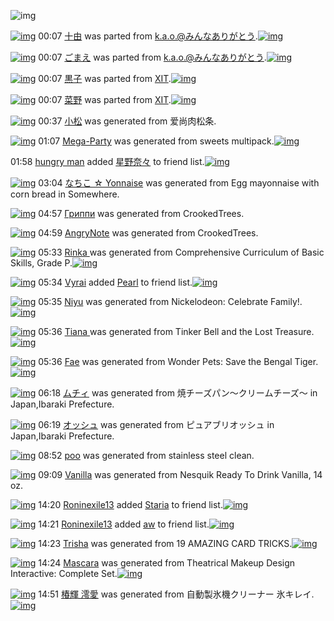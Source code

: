 ![img](http://gdrive-cdn.herokuapp.com/537b65a5bc09f0000721dda7/512px-barcode.png)

[![img](http://www.deviantsart.com/2o7ler0.png)](http://www.barcodekanojo.com/kanojo/16573/%E5%8D%81%E7%94%B1) 00:07 [十由](http://www.barcodekanojo.com/kanojo/16573/%E5%8D%81%E7%94%B1) was parted from [k.a.o.@みんなありがとう](http://www.barcodekanojo.com/kanojo/16573/%E5%8D%81%E7%94%B1).[![img](http://www.deviantsart.com/1ne7497.jpeg)](http://www.barcodekanojo.com/user/30944/k.a.o.%40%E3%81%BF%E3%82%93%E3%81%AA%E3%81%82%E3%82%8A%E3%81%8C%E3%81%A8%E3%81%86) 

[![img](http://www.deviantsart.com/16ired4.png)](http://www.barcodekanojo.com/kanojo/2742077/%E3%81%94%E3%81%BE%E3%81%88) 00:07 [ごまえ](http://www.barcodekanojo.com/kanojo/2742077/%E3%81%94%E3%81%BE%E3%81%88) was parted from [k.a.o.@みんなありがとう](http://www.barcodekanojo.com/kanojo/2742077/%E3%81%94%E3%81%BE%E3%81%88).[![img](http://www.deviantsart.com/1ne7497.jpeg)](http://www.barcodekanojo.com/user/30944/k.a.o.%40%E3%81%BF%E3%82%93%E3%81%AA%E3%81%82%E3%82%8A%E3%81%8C%E3%81%A8%E3%81%86) 

[![img](http://www.deviantsart.com/snmtpe.png)](http://www.barcodekanojo.com/kanojo/1727026/%E9%BB%92%E5%AD%90) 00:07 [黒子](http://www.barcodekanojo.com/kanojo/1727026/%E9%BB%92%E5%AD%90) was parted from [XIT](http://www.barcodekanojo.com/kanojo/1727026/%E9%BB%92%E5%AD%90).[![img](http://www.deviantsart.com/815jg6.jpeg)](http://www.barcodekanojo.com/user/209348/XIT) 

[![img](http://www.deviantsart.com/3u1gmdc.png)](http://www.barcodekanojo.com/kanojo/403857/%E8%8F%9C%E9%87%8E) 00:07 [菜野](http://www.barcodekanojo.com/kanojo/403857/%E8%8F%9C%E9%87%8E) was parted from [XIT](http://www.barcodekanojo.com/kanojo/403857/%E8%8F%9C%E9%87%8E).[![img](http://www.deviantsart.com/815jg6.jpeg)](http://www.barcodekanojo.com/user/209348/XIT) 

[![img](http://www.deviantsart.com/3mfl4c8.png)](http://www.barcodekanojo.com/kanojo/3193180/%E5%B0%8F%E6%9D%BE) 00:37 [小松](http://www.barcodekanojo.com/kanojo/3193180/%E5%B0%8F%E6%9D%BE) was generated from 爱尚肉松条.

[![img](http://www.deviantsart.com/2l0f97.png)](http://www.barcodekanojo.com/kanojo/3193181/Mega-Party) 01:07 [Mega-Party](http://www.barcodekanojo.com/kanojo/3193181/Mega-Party) was generated from sweets multipack.[![img](http://www.deviantsart.com/1ai96gb.jpeg)](http://www.barcodekanojo.com/product_images/barcode/6018853/1425398800/sweets%20multipack.jpg) 

01:58 [hungry man](http://www.barcodekanojo.com/user/500428/hungry%20man) added [星野奈々](http://www.barcodekanojo.com/kanojo/2585447/%E6%98%9F%E9%87%8E%E5%A5%88%E3%80%85) to friend list.[![img](http://www.deviantsart.com/1feup5f.png)](http://www.barcodekanojo.com/kanojo/2585447/%E6%98%9F%E9%87%8E%E5%A5%88%E3%80%85) 

[![img](http://www.deviantsart.com/29ov3ne.png)](http://www.barcodekanojo.com/kanojo/3193182/%E3%81%AA%E3%81%A1%E3%81%93%20%E2%98%86%20Yonnaise) 03:04 [なちこ ☆ Yonnaise](http://www.barcodekanojo.com/kanojo/3193182/%E3%81%AA%E3%81%A1%E3%81%93%20%E2%98%86%20Yonnaise) was generated from Egg mayonnaise with corn bread in Somewhere.

[![img](http://www.deviantsart.com/mlerb5.png)](http://www.barcodekanojo.com/kanojo/3193183/%D0%93%D1%80%D0%B8%D0%BF%D0%BF%D0%B8) 04:57 [Гриппи](http://www.barcodekanojo.com/kanojo/3193183/%D0%93%D1%80%D0%B8%D0%BF%D0%BF%D0%B8) was generated from CrookedTrees.

[![img](http://www.deviantsart.com/2osr639.png)](http://www.barcodekanojo.com/kanojo/3193184/AngryNote) 04:59 [AngryNote](http://www.barcodekanojo.com/kanojo/3193184/AngryNote) was generated from CrookedTrees.

[![img](http://www.deviantsart.com/3mbqkvb.png)](http://www.barcodekanojo.com/kanojo/3193185/Rinka%20) 05:33 [Rinka ](http://www.barcodekanojo.com/kanojo/3193185/Rinka%20) was generated from Comprehensive Curriculum of Basic Skills, Grade P.[![img](http://www.deviantsart.com/2glbf2m.jpeg)](http://www.barcodekanojo.com/product_images/barcode/6018858/1425414759/Comprehensive%20Curriculum%20of%20Basic%20Skills%2C%20Grade%20P.jpg) 

[![img](http://www.deviantsart.com/1iglok1.jpeg)](http://www.barcodekanojo.com/user/469371/Vyrai) 05:34 [Vyrai](http://www.barcodekanojo.com/user/469371/Vyrai) added [Pearl](http://www.barcodekanojo.com/kanojo/2844227/Pearl) to friend list.[![img](http://www.deviantsart.com/1bfi5if.png)](http://www.barcodekanojo.com/kanojo/2844227/Pearl) 

[![img](http://www.deviantsart.com/26oa4n2.png)](http://www.barcodekanojo.com/kanojo/3193186/Niyu) 05:35 [Niyu](http://www.barcodekanojo.com/kanojo/3193186/Niyu) was generated from Nickelodeon: Celebrate Family!.[![img](http://www.deviantsart.com/2nn3hht.jpeg)](http://www.barcodekanojo.com/product_images/barcode/6018860/1425414861/Nickelodeon%3A%20Celebrate%20Family%21.jpg) 

[![img](http://www.deviantsart.com/1q4t4tn.png)](http://www.barcodekanojo.com/kanojo/3193187/Tiana%20) 05:36 [Tiana ](http://www.barcodekanojo.com/kanojo/3193187/Tiana%20) was generated from Tinker Bell and the Lost Treasure.[![img](http://www.deviantsart.com/2fpbo02.jpeg)](http://www.barcodekanojo.com/product_images/barcode/6018861/1425414909/Tinker%20Bell%20and%20the%20Lost%20Treasure.jpg) 

[![img](http://www.deviantsart.com/1vprpa0.png)](http://www.barcodekanojo.com/kanojo/3193188/Fae) 05:36 [Fae](http://www.barcodekanojo.com/kanojo/3193188/Fae) was generated from Wonder Pets: Save the Bengal Tiger.[![img](http://www.deviantsart.com/2kgntbd.jpeg)](http://www.barcodekanojo.com/product_images/barcode/6018862/1425414949/Wonder%20Pets%3A%20Save%20the%20Bengal%20Tiger.jpg) 

[![img](http://www.deviantsart.com/ddheic.png)](http://www.barcodekanojo.com/kanojo/3193189/%E3%83%A0%E3%83%81%E3%82%A3) 06:18 [ムチィ](http://www.barcodekanojo.com/kanojo/3193189/%E3%83%A0%E3%83%81%E3%82%A3) was generated from 焼チーズパン〜クリームチーズ〜 in Japan,Ibaraki Prefecture.

[![img](http://www.deviantsart.com/hfe3a0.png)](http://www.barcodekanojo.com/kanojo/3193190/%E3%82%AA%E3%83%83%E3%82%B7%E3%83%A5) 06:19 [オッシュ](http://www.barcodekanojo.com/kanojo/3193190/%E3%82%AA%E3%83%83%E3%82%B7%E3%83%A5) was generated from ピュアブリオッシュ in Japan,Ibaraki Prefecture.

[![img](http://www.deviantsart.com/3oh4l9c.png)](http://www.barcodekanojo.com/kanojo/3193191/poo) 08:52 [poo](http://www.barcodekanojo.com/kanojo/3193191/poo) was generated from stainless steel clean.

[![img](http://www.deviantsart.com/35bt4bv.png)](http://www.barcodekanojo.com/kanojo/3193192/Vanilla) 09:09 [Vanilla](http://www.barcodekanojo.com/kanojo/3193192/Vanilla) was generated from Nesquik Ready To Drink Vanilla, 14 oz.

[![img](http://www.deviantsart.com/29srlh5.jpeg)](http://www.barcodekanojo.com/user/472972/Roninexile13) 14:20 [Roninexile13](http://www.barcodekanojo.com/user/472972/Roninexile13) added [Staria](http://www.barcodekanojo.com/kanojo/1892569/Staria) to friend list.[![img](http://www.deviantsart.com/2nsfmmm.png)](http://www.barcodekanojo.com/kanojo/1892569/Staria) 

[![img](http://www.deviantsart.com/29srlh5.jpeg)](http://www.barcodekanojo.com/user/472972/Roninexile13) 14:21 [Roninexile13](http://www.barcodekanojo.com/user/472972/Roninexile13) added [aw](http://www.barcodekanojo.com/kanojo/2940585/aw) to friend list.[![img](http://www.deviantsart.com/2dvhhup.png)](http://www.barcodekanojo.com/kanojo/2940585/aw) 

[![img](http://www.deviantsart.com/1k5gvv.png)](http://www.barcodekanojo.com/kanojo/3193193/Trisha) 14:23 [Trisha](http://www.barcodekanojo.com/kanojo/3193193/Trisha) was generated from 19 AMAZING CARD TRICKS.[![img](http://www.deviantsart.com/2ohhehc.jpeg)](http://www.barcodekanojo.com/product_images/barcode/6018869/1425446564/50x50x19,P20AMAZING,P20CARD,P20TRICKS.jpg,qw=88,ah=88.pagespeed.ic.9FVrZ7ovTm.jpg) 

[![img](http://www.deviantsart.com/3rfi847.png)](http://www.barcodekanojo.com/kanojo/3193194/Mascara) 14:24 [Mascara](http://www.barcodekanojo.com/kanojo/3193194/Mascara) was generated from Theatrical Makeup Design Interactive: Complete Set.[![img](http://www.deviantsart.com/1sutfrv.jpeg)](http://www.barcodekanojo.com/product_images/barcode/6018870/1425446608/50x50xTheatrical,P20Makeup,P20Design,P20Interactive,P3A,P20Complete,P20Set.jpg,qw=88,ah=88.pagespeed.ic.eRmSlEvo5x.jpg) 

[![img](http://www.deviantsart.com/1p5alg5.png)](http://www.barcodekanojo.com/kanojo/3193195/%E6%A4%BF%E8%BC%9D%20%E6%BE%AA%E6%84%9B) 14:51 [椿輝 澪愛](http://www.barcodekanojo.com/kanojo/3193195/%E6%A4%BF%E8%BC%9D%20%E6%BE%AA%E6%84%9B) was generated from 自動製氷機クリーナー 氷キレイ.[![img](http://www.deviantsart.com/3vke9jm.jpeg)](http://www.barcodekanojo.com/product_images/barcode/6018871/1425448252/%E8%87%AA%E5%8B%95%E8%A3%BD%E6%B0%B7%E6%A9%9F%E3%82%AF%E3%83%AA%E3%83%BC%E3%83%8A%E3%83%BC%20%E6%B0%B7%E3%82%AD%E3%83%AC%E3%82%A4.jpg) 

